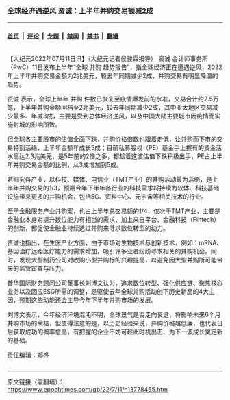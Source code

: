 ### 全球经济遇逆风 资诚：上半年并购交易额减2成

---

#### [首页](../../../..?n13778465) &nbsp;|&nbsp; [评论](../../../../../epoch-comment?n13778465) &nbsp;|&nbsp; [专题](../../../../../epoch-special?n13778465) &nbsp;|&nbsp; [禁闻](../../../../../epoch-news?n13778465) &nbsp;|&nbsp; [禁书](../../../../../books?n13778465) &nbsp;|&nbsp; [翻墙](https://github.com/gfw-breaker/nogfw/blob/master/README.md?n13778465)


<div class="column" id="artbody" itemprop="articleBody">
 <!-- article content begin -->
 <p>
  【大纪元2022年07月11日讯】（大纪元记者侯骏霖报导）
  <ok href="https://www.epochtimes.com/gb/tag/%E8%B5%84%E8%AF%9A.html">
   资诚
  </ok>
  会计师事务所（PwC）11日发布上半年“全球
  <ok href="https://www.epochtimes.com/gb/tag/%E5%B9%B6%E8%B4%AD.html">
   并购
  </ok>
  趋势报告”，指全球经济正在遭遇逆风，2022年上半年并购交易金额为2兆美元，较去年同期减少2成，并购交易有明显降温的趋势。
 </p>
 <p>
  <ok href="https://www.epochtimes.com/gb/tag/%E8%B5%84%E8%AF%9A.html">
   资诚
  </ok>
  表示，全球上半年
  <ok href="https://www.epochtimes.com/gb/tag/%E5%B9%B6%E8%B4%AD.html">
   并购
  </ok>
  件数已恢复至疫情爆发前的水准，交易合计约2.5万笔，上半年并购金额回档至2兆美元，较去年同期减少2成，其中亚太地区交易减少最多、年减3成，主要是受到总体经济逆风，以及中国大陆主要城市因疫情而实施封城的影响所致。
 </p>
 <p>
  但全球各主要股市的估值全面下跌，并购价格倍数也跟着走低，让并购而下市的交易特别活络，上半年金额年成长5成；目前私募股权（PE）基金手上握有的资金活水高达2.3兆美元，是5年前的2倍之多，都趁着这波估值下跌积极出手，PE占上半年并购交易金额的比例，从3成增加到5成。
 </p>
 <p>
  若细究各产业，以科技、媒体、电信业（TMT产业）的并购活动最为活络，是上半年并购交易的1/3，预期今年下半年各行业的科技需求将持续为软体、科技基础设施带来更多的并购机会，包括5G、资料中心、元宇宙等相关技术的行业。
 </p>
 <p>
  至于金融服务产业并购案，也占上半年总交易额的1/4，仅次于TMT产业，主要是金融业本身对提升数位能力有相当的需求，加上来自平台、金融科技（Fintech）的创新，都促使金融业持续透过并购来寻求数位转型的动力。
 </p>
 <p>
  资诚也指出，在生医产业方面，由于市场对生物技术与创新技术，例如：mRNA、基因治疗远距医疗能力的需求增加，吸引许多业者纷纷寻求相关的并购机会。同时，发现大型制药公司对收购小型并购标的兴趣提高，以避免因大型并购所可能带来的监管审查与压力。
 </p>
 <p>
  普华国际财务顾问公司董事长刘博文认为，追求数位转型、强化供应链、聚焦核心业务以及因应ESG所需的调整，是驱使去年全球并购活动创下历史新高的4大主因，预期这些动能还会主导今年下半年并购市场的发展。
 </p>
 <p>
  刘博文表示，今年经济环境混沌不明，全球景气是否走向衰退，将影响未来6个月并购市场的荣枯，但值得注意的是，以历史经验来说，并购价格越低廉，也代表日后获取成功的概率愈高，有把握的企业不妨可趁此时机出击、为下一波成长奠定新的基础。
 </p>
 <p>
  责任编辑：郑桦
 </p>
 <!-- article content end -->
</div>


---

原文链接（需翻墙）：https://www.epochtimes.com/gb/22/7/11/n13778465.htm